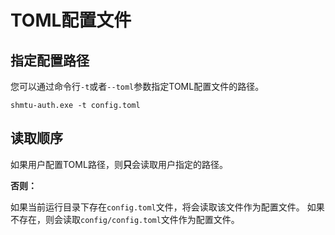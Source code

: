 # TOML配置文件

## 指定配置路径

您可以通过命令行`-t`或者`--toml`参数指定TOML配置文件的路径。

```shell
shmtu-auth.exe -t config.toml
```

## 读取顺序

如果用户配置TOML路径，则**只**会读取用户指定的路径。

**否则：**

如果当前运行目录下存在`config.toml`文件，将会读取该文件作为配置文件。
如果不存在，则会读取`config/config.toml`文件作为配置文件。
